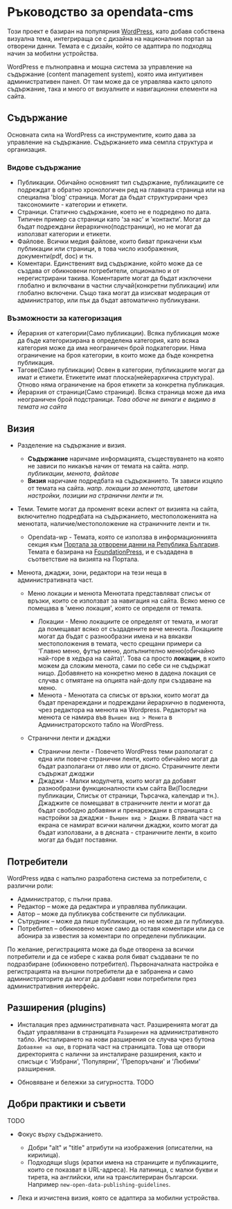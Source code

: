# Ръководство за opendata-cms

Този проект е базиран на популярния [WordPress](https://wordpress.org/), като добавя собствена визуална тема, интегрираща се с дизайна на националния портал за отворени данни. Темата е с дизайн, който се адаптира по подходящ начин за мобилни устройства.

WordPress е пълноправна и мощна система за управление на съдържание (content management system), която има интуитивен административен панел. От там може да се управлява както цялото съдържание, така и много от визуалните и навигационни елементи на сайта.

## Съдържание

Основната сила на WordPress са инструментите, които дава за управление на съдържание. Съдържанието има семпла структура и организация.

### Видове съдържание

- Публикации. Обичайно основният тип съдържание, публикациите се подреждат в обратно хронологичен ред на главната страница или на специална 'blog' страница. Могат да бъдат структурирани чрез таксономиите - категории и етикети.
- Страници. Статично съдържание, което не е подредено по дата. Типичен пример са страници като 'за нас' и 'контакти'. Могат да бъдат подреждани йерархично(подстраници), но не могат да използват категории и етикети.
- Файлове. Всички медия файлове, които биват прикачени към публикации или страници, в това число изображения, документи(pdf, doc) и тн.
- Коментари. Eдинственият вид съдържание, който може да се създава от обикновени потребители, опционално и от нерегистрирани такива. Коментарите могат да бъдат изключени глобално и включвани в частни случай(конкретни публикации) или глобално включени. Също така могат да изискват модерация от администратор, или пък да бъдат автоматично публикувани.

### Възможности за категоризация

- Йерархия от категории(Само публикации). Всяка публикация може да бъде категоризирана в определена категория, като всяка категория може да има неограничен брой подкатегории. Няма ограничение на броя категории, в които може да бъде конкретна публикация.
- Тагове(Само публикации) Освен в категории, публикациите могат да имат и етикети. Етикетите имат плоска(нейерархична структура). Отново няма ограничение на броя етикети за конкретна публикация.
- Йерархия от страници(Само страници). Всяка страница може да има неограничен брой подстраници. *Това обаче не винаги е видимо в темата на сайта*


## Визия

- Разделение на съдържание и визия.
	- **Съдържание** наричаме информацията, съществуването на която не зависи по никакъв начин от темата на сайта. *напр. публикации, менюта, файлове*
	- **Визия** наричаме подредбата на съдържанието. Тя зависи изцяло от темата на сайта. *напр. локации за менютата, цветови настройки, позиции на странични ленти и тн.*

- Теми. Темите могат да променят всеки аспект от визията на сайта, включително подредбата на съдържанието, местоположенията на менютата, наличие/местоположение на страничните ленти и тн.
	- Opendata-wp - Темата, която се използва в информационнията секция към [Портала за отворени данни на Република България](http://opendata.government.bg). Темата е базирана на [FoundationPress](https://github.com/olefredrik/FoundationPress), и е създадена в съответствие на визията на Портала.

- Менюта, джаджи, зони, редактори на тези неща в административната част.
	- Меню локации и менюта
		Менютата представляват списък от връзки, които се използват за навигация на сайта. Всяко меню се помещава в 'меню локация', която се определя от темата.
		- Локации - Меню локациите се определят от темата, и могат да помещават всяко от създадените вече менюта. Локациите могат да бъдат с разнообразни имена и на вякакви местоположения в темата, често срещани примери са 'Главно меню, футър меню, допълнително меню(обичайно най-горе в хедъра на сайта)'. Това са просто **локации**, в които можем да сложим менюта, сами по себе си не съдържат нищо. Добавянето на конкретно меню в дадена локация се случва с отмятане на опцията най-долу при създаване на меню.
		- Менюта - Менютата са списък от връзки, които могат да бъдат пренареждани и подреждани йерархично в подменюта, чрез редактора на менюта на Wordpress. Редакторът на менюта се намира във ```Външен вид > Менюта``` в Администраторското табло на WordPress.

	- Странични ленти и джаджи
		- Странични ленти - Повечето WordPress теми разполагат с една или повече странични ленти, които обичайно могат да бъдат разполагани от ляво или от дясно. Страничните ленти съдържат *джаджи*
		- Джаджи - Малки модулчета, които могат да добавят разнообразни функционалности към сайта Ви(Последни публикации, Списък от страници, Търсачка, календар и тн.). Джаджите се помещават в страничните ленти и могат да бъдат свободно добавяни и пренареждани в страницата с настройки за джаджи - ```Външен вид > Джаджи```. В лявата част на екрана се намират всички налични джаджи, които могат да бъдат използвани, а в дясната - страничните ленти, в които могат да бъдат поставяни.

## Потребители

WordPress идва с напълно разработена система за потребители, с различни роли:

- Администратор, с пълни права.
- Редактор – може да редактира и управлява публикации.
- Автор – може да публикува собствените си публикации.
- Сътрудник – може да пише публикации, но не може да ги публикува.
- Потребител – обикновено може само да оставя коментари или да се абонира за известия за коментари по определени публикации.

По желание, регистрацията може да бъде отворена за всички потребители и да се избере с каква роля биват създавани те по подразбиране (обикновено потребител). Първоначалната настройка е регистрацията на външни потребители да е забранена и само администраторите да могат да добавят нови потребители през административния интерфейс.

## Разширения (plugins)
- Инсталация през административната част.
	Разширенията могат да бъдат управлявани в страницата ```Разширения``` на административното табло. Инсталирането на нови разширения се случва чрез бутона `Добавяне на още`, в горната част на страницата. Това ще отвори директорията с налични за инсталиране разширения, както и списъци с 'Избрани', 'Популярни', 'Препоръчани' и 'Любими' разширения.

- Обновяване и бележки за сигурността. TODO

## Добри практики и съвети

TODO

- Фокус върху съдържанието.

	- Добри "alt" и "title" атрибути на изображения (описателни, на кирилица).
	- Подходящи slugs (кратки имена на страниците и публикациите, които се показват в URL-адреса). На латиница, с малки букви и тирета, на английски, или на транслитериран български. Например `new-open-data-publishing-guidelines`.

- Лека и изчистена визия, която се адаптира за мобилни устройства.
